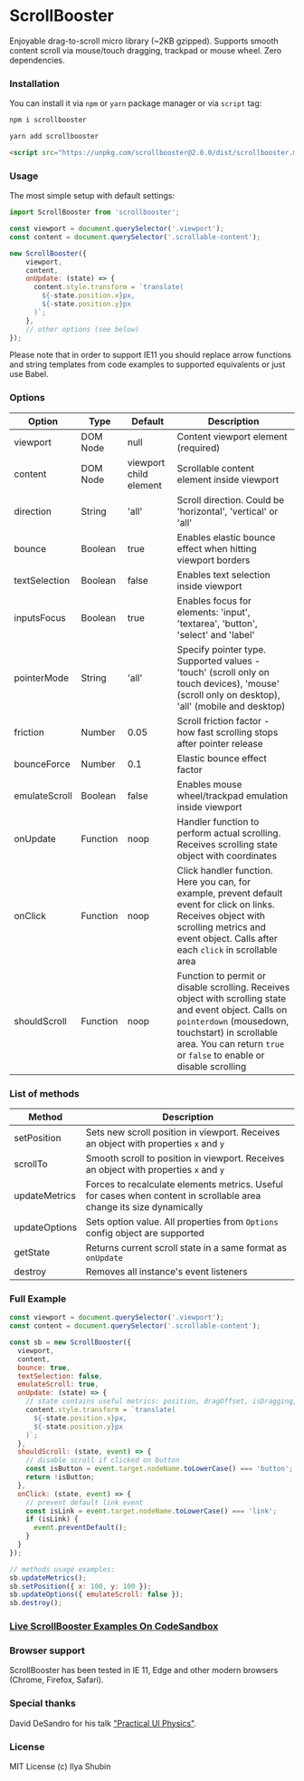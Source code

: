 # ScrollBooster

Enjoyable drag-to-scroll micro library (~2KB gzipped). Supports smooth content scroll via mouse/touch dragging, trackpad or mouse wheel. Zero dependencies.

### Installation

You can install it via `npm` or `yarn` package manager or via `script` tag:

``` bash
npm i scrollbooster
```

``` bash
yarn add scrollbooster
```

``` html
<script src="https://unpkg.com/scrollbooster@2.0.0/dist/scrollbooster.min.js"></script>
```

### Usage

The most simple setup with default settings:

``` js
import ScrollBooster from 'scrollbooster';

const viewport = document.querySelector('.viewport');
const content = document.querySelector('.scrollable-content');

new ScrollBooster({
    viewport,
    content,
    onUpdate: (state) => {
      content.style.transform = `translate(
        ${-state.position.x}px,
        ${-state.position.y}px
      )`;
    },
    // other options (see below)
});
```

Please note that in order to support IE11 you should replace arrow functions and string templates from code examples to supported equivalents or just use Babel.

### Options

Option | Type | Default | Description
------ | ---- | ------- | -----------
viewport | DOM Node | null | Content viewport element (required)
content | DOM Node | viewport child element | Scrollable content element inside viewport
direction | String | 'all' | Scroll direction. Could be 'horizontal', 'vertical' or 'all'
bounce | Boolean | true | Enables elastic bounce effect when hitting viewport borders
textSelection | Boolean | false | Enables text selection inside viewport
inputsFocus | Boolean | true | Enables focus for elements: 'input', 'textarea', 'button', 'select' and 'label'
pointerMode | String | 'all' | Specify pointer type. Supported values - 'touch' (scroll only on touch devices), 'mouse' (scroll only on desktop), 'all' (mobile and desktop) 
friction | Number | 0.05 | Scroll friction factor - how fast scrolling stops after pointer release
bounceForce | Number | 0.1 | Elastic bounce effect factor
emulateScroll | Boolean | false | Enables mouse wheel/trackpad emulation inside viewport
onUpdate | Function | noop | Handler function to perform actual scrolling. Receives scrolling state object with coordinates
onClick | Function | noop | Click handler function. Here you can, for example, prevent default event for click on links. Receives object with scrolling metrics and event object. Calls after each `click` in scrollable area
shouldScroll | Function | noop | Function to permit or disable scrolling. Receives object with scrolling state and event object. Calls on `pointerdown` (mousedown, touchstart) in scrollable area. You can return `true` or `false` to enable or disable scrolling

### List of methods

Method | Description
------ | -----------
setPosition | Sets new scroll position in viewport. Receives an object with properties `x` and `y`
scrollTo | Smooth scroll to position in viewport. Receives an object with properties `x` and `y`
updateMetrics | Forces to recalculate elements metrics. Useful for cases when content in scrollable area change its size dynamically
updateOptions | Sets option value. All properties from `Options` config object are supported
getState | Returns current scroll state in a same format as `onUpdate`
destroy | Removes all instance's event listeners

### Full Example

``` js
const viewport = document.querySelector('.viewport');
const content = document.querySelector('.scrollable-content');

const sb = new ScrollBooster({
  viewport,
  content,
  bounce: true,
  textSelection: false,
  emulateScroll: true,
  onUpdate: (state) => {
    // state contains useful metrics: position, dragOffset, isDragging, isMoving, borderCollision
    content.style.transform = `translate(
      ${-state.position.x}px,
      ${-state.position.y}px
    )`;
  },
  shouldScroll: (state, event) => {
    // disable scroll if clicked on button
    const isButton = event.target.nodeName.toLowerCase() === 'button';
    return !isButton;
  },
  onClick: (state, event) => {
    // prevent default link event
    const isLink = event.target.nodeName.toLowerCase() === 'link';
    if (isLink) {
      event.preventDefault();
    }
  }
});

// methods usage examples:
sb.updateMetrics();
sb.setPosition({ x: 100, y: 100 });
sb.updateOptions({ emulateScroll: false });
sb.destroy();
```

### [Live ScrollBooster Examples On CodeSandbox](https://codesandbox.io/s/scrollbooster-examples-3g00p)

### Browser support

ScrollBooster has been tested in IE 11, Edge and other modern browsers (Chrome, Firefox, Safari).

### Special thanks

David DeSandro for his talk ["Practical UI Physics"](https://www.youtube.com/watch?v=90oMnMFozEE).

### License

MIT License (c) Ilya Shubin
